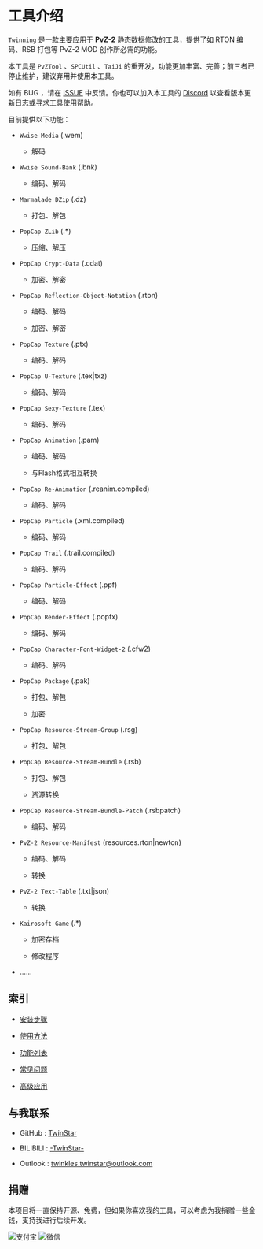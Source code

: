 # 工具介绍

`Twinning` 是一款主要应用于 **PvZ-2** 静态数据修改的工具，提供了如 RTON 编码、RSB 打包等 PvZ-2 MOD 创作所必需的功能。

本工具是 `PvZTool` 、`SPCUtil` 、`TaiJi` 的重开发，功能更加丰富、完善；前三者已停止维护，建议弃用并使用本工具。

如有 BUG ，请在 [ISSUE](https://github.com/twinkles-twinstar/Twinning/issues) 中反馈。你也可以加入本工具的 [Discord](https://discord.com/invite/v7qvttSX8K) 以查看版本更新日志或寻求工具使用帮助。

目前提供以下功能：

* `Wwise Media` (.wem)
	
	* 解码

* `Wwise Sound-Bank` (.bnk)
	
	* 编码、解码

* `Marmalade DZip` (.dz)
	
	* 打包、解包

* `PopCap ZLib` (.*)
	
	* 压缩、解压

* `PopCap Crypt-Data` (.cdat)
	
	* 加密、解密

* `PopCap Reflection-Object-Notation` (.rton)
	
	* 编码、解码
	
	* 加密、解密

* `PopCap Texture` (.ptx)
	
	* 编码、解码

* `PopCap U-Texture` (.tex|txz)
	
	* 编码、解码

* `PopCap Sexy-Texture` (.tex)
	
	* 编码、解码

* `PopCap Animation` (.pam)
	
	* 编码、解码
	
	* 与Flash格式相互转换

* `PopCap Re-Animation` (.reanim.compiled)
	
	* 编码、解码

* `PopCap Particle` (.xml.compiled)
	
	* 编码、解码

* `PopCap Trail` (.trail.compiled)
	
	* 编码、解码

* `PopCap Particle-Effect` (.ppf)
	
	* 编码、解码

* `PopCap Render-Effect` (.popfx)
	
	* 编码、解码

* `PopCap Character-Font-Widget-2` (.cfw2) 
	
	* 编码、解码

* `PopCap Package` (.pak)
	
	* 打包、解包
	
	* 加密

* `PopCap Resource-Stream-Group` (.rsg)
	
	* 打包、解包

* `PopCap Resource-Stream-Bundle` (.rsb)
	
	* 打包、解包
	
	* 资源转换

* `PopCap Resource-Stream-Bundle-Patch` (.rsbpatch)
	
	* 编码、解码

* `PvZ-2 Resource-Manifest` (resources.rton|newton)
	
	* 编码、解码
	
	* 转换

* `PvZ-2 Text-Table` (.txt|json)
	
	* 转换

* `Kairosoft Game` (.*)
	
	* 加密存档
	
	* 修改程序

* ......

## 索引

- [安装步骤](./installation.md)

- [使用方法](./usage.md)

- [功能列表](./method.md)

- [常见问题](./question.md)

- [高级应用](./advanced.md)

## 与我联系

* GitHub : [TwinStar](https://github.com/twinkles-twinstar/)

* BILIBILI : [-TwinStar-](https://space.bilibili.com/12258540)

* Outlook : twinkles.twinstar@outlook.com

## 捐赠

本项目将一直保持开源、免费，但如果你喜欢我的工具，可以考虑为我捐赠一些金钱，支持我进行后续开发。

![支付宝](../image/donate/alipay.jpg "支付宝")
![微信](../image/donate/wechat.jpg "微信")
